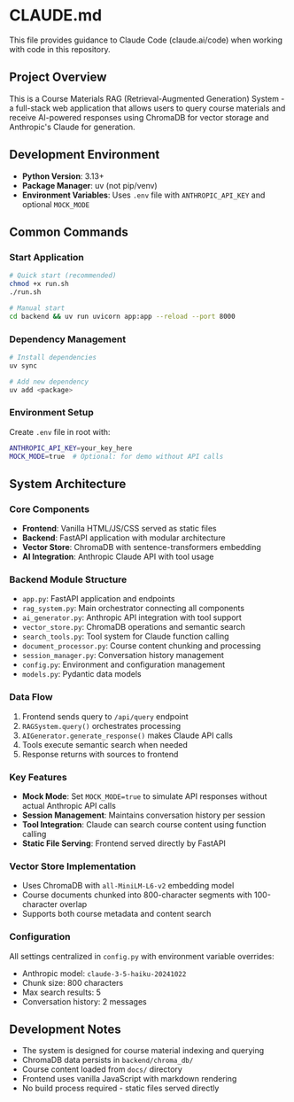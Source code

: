 # CLAUDE.md

This file provides guidance to Claude Code (claude.ai/code) when working with code in this repository.

## Project Overview

This is a Course Materials RAG (Retrieval-Augmented Generation) System - a full-stack web application that allows users to query course materials and receive AI-powered responses using ChromaDB for vector storage and Anthropic's Claude for generation.

## Development Environment

- **Python Version**: 3.13+
- **Package Manager**: uv (not pip/venv)
- **Environment Variables**: Uses `.env` file with `ANTHROPIC_API_KEY` and optional `MOCK_MODE`

## Common Commands

### Start Application
```bash
# Quick start (recommended)
chmod +x run.sh
./run.sh

# Manual start
cd backend && uv run uvicorn app:app --reload --port 8000
```

### Dependency Management
```bash
# Install dependencies
uv sync

# Add new dependency
uv add <package>
```

### Environment Setup
Create `.env` file in root with:
```bash
ANTHROPIC_API_KEY=your_key_here
MOCK_MODE=true  # Optional: for demo without API calls
```

## System Architecture

### Core Components
- **Frontend**: Vanilla HTML/JS/CSS served as static files
- **Backend**: FastAPI application with modular architecture
- **Vector Store**: ChromaDB with sentence-transformers embedding
- **AI Integration**: Anthropic Claude API with tool usage

### Backend Module Structure
- `app.py`: FastAPI application and endpoints
- `rag_system.py`: Main orchestrator connecting all components
- `ai_generator.py`: Anthropic API integration with tool support
- `vector_store.py`: ChromaDB operations and semantic search
- `search_tools.py`: Tool system for Claude function calling
- `document_processor.py`: Course content chunking and processing
- `session_manager.py`: Conversation history management
- `config.py`: Environment and configuration management
- `models.py`: Pydantic data models

### Data Flow
1. Frontend sends query to `/api/query` endpoint
2. `RAGSystem.query()` orchestrates processing
3. `AIGenerator.generate_response()` makes Claude API calls
4. Tools execute semantic search when needed
5. Response returns with sources to frontend

### Key Features
- **Mock Mode**: Set `MOCK_MODE=true` to simulate API responses without actual Anthropic API calls
- **Session Management**: Maintains conversation history per session
- **Tool Integration**: Claude can search course content using function calling
- **Static File Serving**: Frontend served directly by FastAPI

### Vector Store Implementation
- Uses ChromaDB with `all-MiniLM-L6-v2` embedding model
- Course documents chunked into 800-character segments with 100-character overlap
- Supports both course metadata and content search

### Configuration
All settings centralized in `config.py` with environment variable overrides:
- Anthropic model: `claude-3-5-haiku-20241022`
- Chunk size: 800 characters
- Max search results: 5
- Conversation history: 2 messages

## Development Notes

- The system is designed for course material indexing and querying
- ChromaDB data persists in `backend/chroma_db/`
- Course content loaded from `docs/` directory
- Frontend uses vanilla JavaScript with markdown rendering
- No build process required - static files served directly